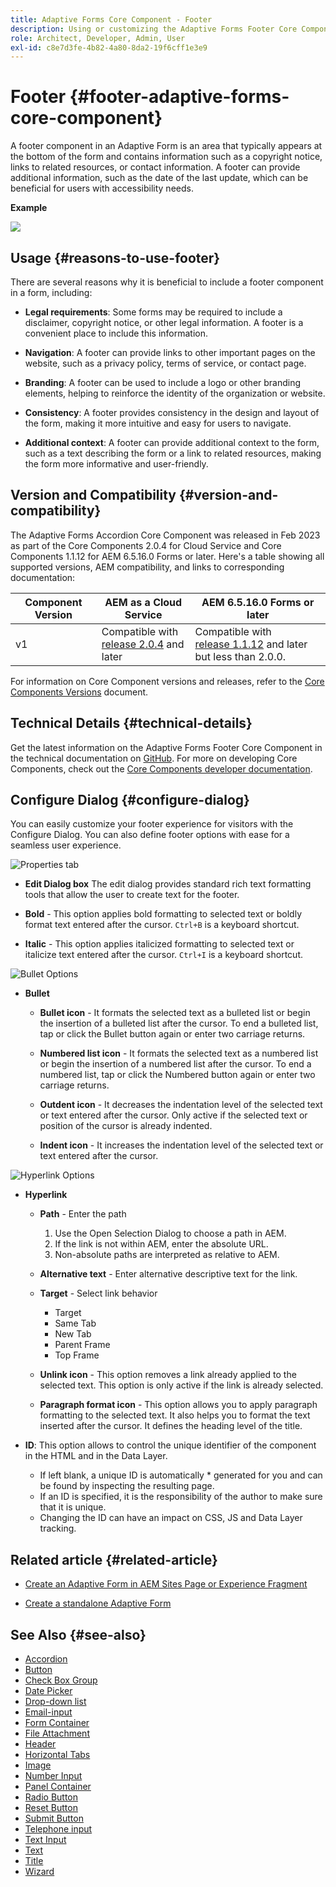 ```yaml
---
title: Adaptive Forms Core Component - Footer
description: Using or customizing the Adaptive Forms Footer Core Component.
role: Architect, Developer, Admin, User
exl-id: c8e7d3fe-4b82-4a80-8da2-19f6cff1e3e9
---
```

# Footer {#footer-adaptive-forms-core-component}

A footer component in an Adaptive Form is an area that typically appears at the bottom of the form and contains information such as a copyright notice, links to related resources, or contact information. A footer can provide additional information, such as the date of the last update, which can be beneficial for users with accessibility needs.

**Example**

![](/help/adaptive-forms/assets/footer.png)

## Usage {#reasons-to-use-footer}

There are several reasons why it is beneficial to include a footer component in a form, including:

*   **Legal requirements**: Some forms may be required to include a disclaimer, copyright notice, or other legal information. A footer is a convenient place to include this information.

*   **Navigation**: A footer can provide links to other important pages on the website, such as a privacy policy, terms of service, or contact page.

*   **Branding**: A footer can be used to include a logo or other branding elements, helping to reinforce the identity of the organization or website.

*   **Consistency**: A footer provides consistency in the design and layout of the form, making it more intuitive and easy for users to navigate.

*   **Additional context**: A footer can provide additional context to the form, such as a text describing the form or a link to related resources, making the form more informative and user-friendly.

## Version and Compatibility {#version-and-compatibility}

The Adaptive Forms Accordion Core Component was released in Feb 2023 as part of the Core Components 2.0.4 for Cloud Service and Core Components 1.1.12 for AEM 6.5.16.0 Forms or later. Here's a table showing all supported versions, AEM compatibility, and links to corresponding documentation:

|Component Version|AEM as a Cloud Service|AEM 6.5.16.0 Forms or later|
|---|---|---|
|v1|Compatible with<br>[release 2.0.4](/help/adaptive-forms/version.md) and later| Compatible with<br>[release 1.1.12](/help/adaptive-forms/version.md) and later but less than 2.0.0.|

For information on Core Component versions and releases, refer to the [Core Components Versions](/help/adaptive-forms/version.md) document.

<!-- ## Sample Component Output {#sample-component-output}

To experience the Accordion Component as well as see examples of its configuration options as well as HTML and JSON output, visit the [Component Library](https://adobe.com/go/aem_cmp_library_accordion). -->

## Technical Details {#technical-details}

Get the latest information on the Adaptive Forms Footer Core Component in the technical documentation on [GitHub](https://github.com/adobe/aem-core-forms-components/tree/master/ui.af.apps/src/main/content/jcr_root/apps/core/fd/components/form/footer/v1/footer). For more on developing Core Components, check out the [Core Components developer documentation](/help/developing/overview.md).


## Configure Dialog {#configure-dialog}

You can easily customize your footer experience for visitors with the Configure Dialog. You can also define footer options with ease for a seamless user experience.

![Properties tab](/help/adaptive-forms/assets/footer_propertiestab.png)

*   **Edit Dialog box**
The edit dialog provides standard rich text formatting tools that allow the user to create text for the footer.

*   **Bold** - This option applies bold formatting to selected text or boldly   format text entered after the cursor. `Ctrl+B` is a keyboard shortcut.

*   **Italic** - This option applies italicized formatting to selected text or   italicize text entered after the cursor. `Ctrl+I` is a keyboard shortcut.

![Bullet Options](/help/adaptive-forms/assets/footer_bullet.png)


*   **Bullet**

    *   **Bullet icon** - It formats the selected text as a bulleted list or begin the insertion of a bulleted list after the cursor. To end a bulleted list, tap or click the Bullet button again or enter two carriage returns.

    *   **Numbered list icon** - It formats the selected text as a numbered list or begin the insertion of a numbered list after the cursor. To end a numbered list, tap or click the Numbered button again or enter two carriage returns.

    *   **Outdent icon** - It decreases the indentation level of the selected text or text entered after the cursor. Only active if the selected text or position of the cursor is already indented.
    
    *   **Indent icon** - It increases the indentation level of the selected text or text entered after the cursor.

 ![Hyperlink Options](/help/adaptive-forms/assets/footer_link.png)

*   **Hyperlink**

    *   **Path** - Enter the path
        1. Use the Open Selection Dialog to choose a path in AEM.
        1. If the link is not within AEM, enter the absolute URL.
        1. Non-absolute paths are interpreted as relative to AEM.
    
    *   **Alternative text** - Enter alternative descriptive text for the link.

    *   **Target** - Select link behavior
        * Target
        * Same Tab
        * New Tab
        * Parent Frame
        * Top Frame

    *   **Unlink icon** - This option removes a link already applied to the selected text. This option is only active if the link is already selected.

    *   **Paragraph format icon** - This option allows you to apply paragraph formatting to the selected text. It also helps you to format the text inserted after the cursor. It defines the heading level of the title.

*   **ID**: This option allows to control the unique identifier of the component in the HTML and in the Data Layer.

    * If left blank, a unique ID is automatically * generated for you and can be found by inspecting the resulting page.
    * If an ID is specified, it is the responsibility of the author to make sure that it is unique.
    * Changing the ID can have an impact on CSS, JS and Data Layer tracking.

## Related article {#related-article}

* [Create an Adaptive Form in AEM Sites Page or Experience Fragment](https://experienceleague.adobe.com/docs/experience-manager-cloud-service/content/forms/adaptive-forms-authoring/create-or-add-an-adaptive-form-to-aem-sites-page.html)

* [Create a standalone Adaptive Form](https://experienceleague.adobe.com/docs/experience-manager-cloud-service/content/forms/adaptive-forms-authoring/authoring-adaptive-forms-core-components/create-an-adaptive-form-on-forms-cs/creating-adaptive-form-core-components.html)


## See Also {#see-also}

* [Accordion](/help/adaptive-forms/components/accordion.md)
* [Button](/help/adaptive-forms/components/button.md)
* [Check Box Group](/help/adaptive-forms/components/checkbox-group.md)
* [Date Picker](/help/adaptive-forms/components/date-picker.md)
* [Drop-down list](/help/adaptive-forms/components/drop-down.md)
* [Email-input](/help/adaptive-forms/components/email-input.md)
* [Form Container](/help/adaptive-forms/components/form-container.md)
* [File Attachment](/help/adaptive-forms/components/file-attachment.md)
* [Header](/help/adaptive-forms/components/header.md)
* [Horizontal Tabs](/help/adaptive-forms/components/horizontal-tabs.md)
* [Image](/help/adaptive-forms/components/image.md)
* [Number Input](/help/adaptive-forms/components/number-input.md)
* [Panel Container](/help/adaptive-forms/components/panel-container.md)
* [Radio Button](/help/adaptive-forms/components/radio-button.md)
* [Reset Button](/help/adaptive-forms/components/reset-button.md)
* [Submit Button](/help/adaptive-forms/components/submit-button.md)
* [Telephone input](/help/adaptive-forms/components/telephone-input.md)
* [Text Input](/help/adaptive-forms/components/text-input.md)
* [Text](/help/adaptive-forms/components/text.md)
* [Title](/help/adaptive-forms/components/title.md)
* [Wizard](/help/adaptive-forms/components/wizard.md)